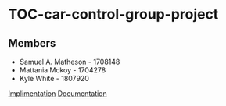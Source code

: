 # TOC-car-control-group-project
## Members
- Samuel A. Matheson - 1708148 
- Mattania Mckoy - 1704278
- Kyle White - 1807920

[Implimentation]()
[Documentation]()